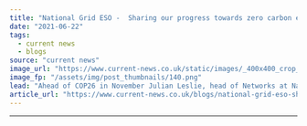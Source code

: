 ```yaml
---
title: "National Grid ESO -  Sharing our progress towards zero carbon electricity ahead of COP26"
date: "2021-06-22"
tags: 
  - current news
  - blogs
source: "current news"
image_url: "https://www.current-news.co.uk/static/images/_400x400_crop_center-center/Emissions_--_GettyStock.png"
image_fp: "/assets/img/post_thumbnails/140.png"
lead: "Ahead of COP26 in November Julian Leslie, head of Networks at National Grid ESO shares his thoughts on how electricity in Great Britain has decarbonised in recent times."
article_url: "https://www.current-news.co.uk/blogs/national-grid-eso-sharing-our-progress-towards-zero-carbon-electricity-ahead-of-cop26?utm_source=rss-feeds&utm_medium=rss&utm_campaign=rss"
---
```


---
